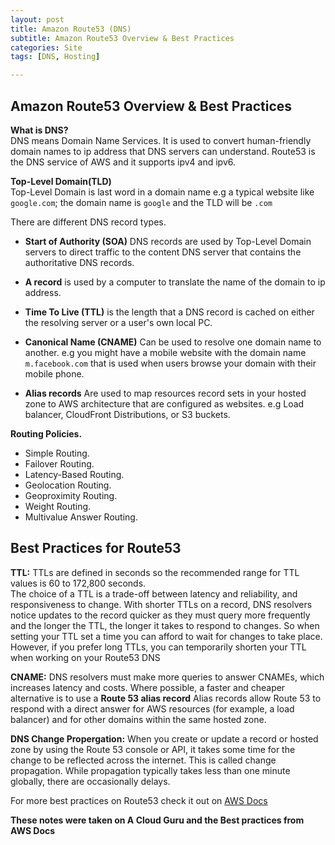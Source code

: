 ```yaml
---
layout: post
title: Amazon Route53 (DNS)
subtitle: Amazon Route53 Overview & Best Practices
categories: Site
tags: [DNS, Hosting]

--- 
```


 
## Amazon Route53 Overview & Best Practices

**What is DNS?**  <br/>
DNS means Domain Name Services. It is used to convert human-friendly domain names to ip address that DNS servers can understand. Route53 is the DNS service of AWS and it supports ipv4 and ipv6.

**Top-Level Domain(TLD)** <br/>
Top-Level Domain is last word in a domain name e.g a typical website like `google.com`; the domain name is `google` and the TLD will be `.com`
 

 There are different DNS record types.

- **Start of Authority (SOA)**
 DNS records are used by Top-Level Domain servers to direct traffic to the content DNS server that contains the authoritative DNS records.

- **A record**
is used by a computer to translate the name of the domain to ip address.

- **Time To Live (TTL)**
is the length that a DNS record is cached on either the resolving server or a user's own local PC.

- **Canonical Name (CNAME)**
Can be used to resolve one domain name to another. e.g you might have a mobile website with the domain name `m.facebook.com` that is used when users browse your domain with their mobile phone.

- **Alias records**
Are used to map resources record sets in your hosted zone to AWS architecture that are configured as websites. e.g Load balancer, CloudFront Distributions, or S3 buckets.

**Routing Policies.** <br/>
- Simple Routing.
- Failover Routing.
- Latency-Based Routing.
- Geolocation Routing.
- Geoproximity Routing.
- Weight Routing.
- Multivalue Answer Routing.


## Best Practices for Route53

**TTL:** TTLs are defined in seconds so the recommended range for TTL values is 60 to 172,800 seconds.<br/>
The choice of a TTL is a trade-off between latency and reliability, and responsiveness to change. With shorter TTLs on a record, DNS resolvers notice updates to the record quicker as they must query more frequently and the longer the TTL, the longer it takes to respond to changes. So when setting your TTL set a time you can afford to wait for changes to take place. However, if you prefer long TTLs, you can temporarily shorten your TTL when working on your Route53 DNS 
 
**CNAME:** DNS resolvers must make more queries to answer CNAMEs, which increases latency and costs. Where possible, a faster and cheaper alternative is to use a **Route 53 alias record** Alias records allow Route 53 to respond with a direct answer for AWS resources (for example, a load balancer) and for other domains within the same hosted zone.

**DNS Change Propergation:** When you create or update a record or hosted zone by using the Route 53 console or API, it takes some time for the change to be reflected across the internet. This is called change propagation. While propagation typically takes less than one minute globally, there are occasionally delays.


For more best practices on Route53 check it out on [AWS Docs](https://docs.aws.amazon.com/Route53/latest/DeveloperGuide/best-practices-dns.html)


**These notes were taken on A Cloud Guru and the Best practices from AWS Docs**




